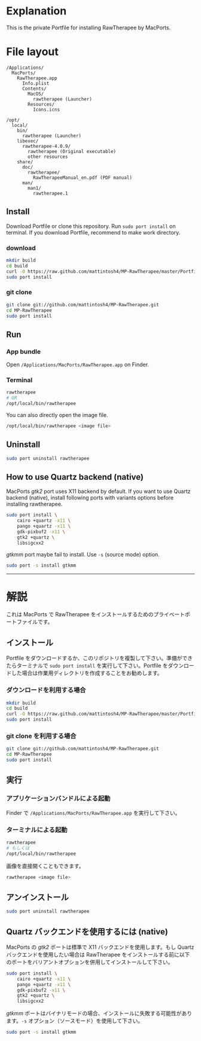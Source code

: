 # Explanation #

This is the private Portfile for installing RawTherapee by MacPorts.

# File layout #

```
/Applications/
  MacPorts/
    RawTherapee.app
      Info.plist
      Contents/
        MacOS/
          rawtherapee (Launcher)
        Resources/
          Icons.icns

/opt/
  local/
    bin/
      rawtherapee (Launcher)
    libexec/
      rawtherapee-4.0.9/
        rawtherapee (Original executable)
        other resources
    share/
      doc/
        rawtherapee/
          RawTherapeeManual_en.pdf (PDF manual)
      man/
        man1/
          rawtherapee.1
```

## Install ##

Download Portfile or clone this repository. Run `sudo port install` on terminal. If you download Portfile, recommend to make work directory.

### download ###

```bash
mkdir build
cd build
curl -O https://raw.github.com/mattintosh4/MP-RawTherapee/master/Portfile
sudo port install
```

### git clone ###

```bash
git clone git://github.com/mattintosh4/MP-RawTherapee.git
cd MP-RawTherapee
sudo port install
```

## Run ##

### App bundle ###

Open `/Applications/MacPorts/RawTherapee.app` on Finder.

### Terminal ###

```bash
rawtherapee
# OR
/opt/local/bin/rawtherapee
```

You can also directly open the image file.

```bash
/opt/local/bin/rawtherapee <image file>
```

## Uninstall ##

```bash
sudo port uninstall rawtherapee
```

## How to use Quartz backend (native) ##

MacPorts _gtk2_ port uses X11 backend by default. If you want to use Quartz backend (native), install following ports with variants options before installing rawtherapee.

```bash
sudo port install \
	cairo +quartz -x11 \
	pango +quartz -x11 \
	gdk-pixbuf2 -x11 \
	gtk2 +quartz \
	libsigcxx2
```

_gtkmm_ port maybe fail to install. Use `-s` (source mode) option.

```bash
sudo port -s install gtkmm
```

***

# 解説 #

これは MacPorts で RawTherapee をインストールするためのプライベートポートファイルです。

## インストール ##

Portfile をダウンロードするか、このリポジトリを複製して下さい。準備ができたらターミナルで `sudo port install` を実行して下さい。Portfile をダウンロードした場合は作業用ディレクトリを作成することをお勧めします。

### ダウンロードを利用する場合 ###

```bash
mkdir build
cd build
curl -O https://raw.github.com/mattintosh4/MP-RawTherapee/master/Portfile
sudo port install
```

### git clone を利用する場合 ###

```bash
git clone git://github.com/mattintosh4/MP-RawTherapee.git
cd MP-RawTherapee
sudo port install
```

## 実行 ##

### アプリケーションバンドルによる起動 ###

Finder で `/Applications/MacPorts/RawTherapee.app` を実行して下さい。

### ターミナルによる起動 ###

```bash
rawtherapee
# もしくは
/opt/local/bin/rawtherapee
```

画像を直接開くこともできます。

```bash
rawtherapee <image file>
```

## アンインストール ##

```bash
sudo port uninstall rawtherapee
```

## Quartz バックエンドを使用するには (native) ##

MacPorts の _gtk2_ ポートは標準で X11 バックエンドを使用します。もし Quartz バックエンドを使用したい場合は RawTherapee をインストールする前に以下のポートをバリアントオプションを併用してインストールして下さい。

```bash
sudo port install \
	cairo +quartz -x11 \
	pango +quartz -x11 \
	gdk-pixbuf2 -x11 \
	gtk2 +quartz \
	libsigcxx2
```

_gtkmm_ ポートはバイナリモードの場合、インストールに失敗する可能性があります。`-s` オプション（ソースモード）を使用して下さい。

```bash
sudo port -s install gtkmm
```
